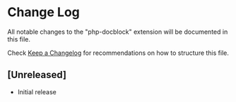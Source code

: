 # Change Log
All notable changes to the "php-docblock" extension will be documented in this file.

Check [Keep a Changelog](http://keepachangelog.com/) for recommendations on how to structure this file.

## [Unreleased]
- Initial release